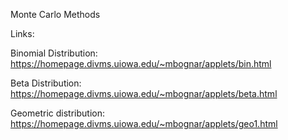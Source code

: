 Monte Carlo Methods


Links: 

Binomial Distribution: https://homepage.divms.uiowa.edu/~mbognar/applets/bin.html

Beta Distribution: https://homepage.divms.uiowa.edu/~mbognar/applets/beta.html

Geometric distribution: https://homepage.divms.uiowa.edu/~mbognar/applets/geo1.html
